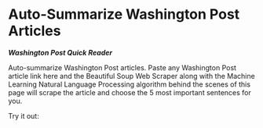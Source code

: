 # Auto-Summarize Washington Post Articles


***Washington Post Quick Reader***


Auto-summarize Washington Post articles. Paste any Washington Post article link here and the Beautiful Soup Web Scraper along with the Machine Learning Natural Language Processing algorithm behind the scenes of this page will scrape the article and choose the 5 most important sentences for you.

Try it out:
